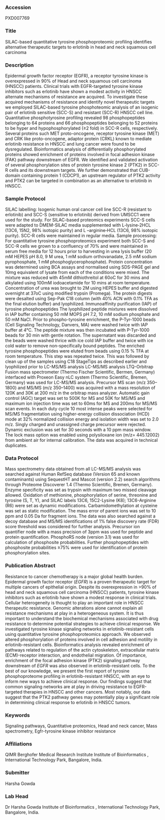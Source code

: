 ### Accession
PXD007769

### Title
SILAC-based quantitative tyrosine phosphoproteomic profiling identifies alternative therapeutic targets to erlotinib in head and neck squamous cell carcinoma

### Description
Epidermal growth factor receptor (EGFR), a receptor tyrosine kinase  is overexpressed in 90% of Head and neck squamous cell carcinoma (HNSCC) patients. Clinical trials with EGFR-targeted tyrosine kinase inhibitors such as erlotinib have shown a modest activity in HNSCC alternate mechanisms of resistance are acquired. To investigate these acquired mechanisms of resistance and identify novel therapeutic targets we employed SILAC-based tyrosine phosphoteomic analysis of an isogenic pair of erlotinib sensitive (SCC-S) and resistant (SCC-R) HNSCC cell line. Quantitative phosphotyrosine profiling revealed 98 phosphopeptides belonging to 64 proteins and 66 phosphopeptides belonging to 52 proteins to be hyper and hypophosphorylated (≥2 fold) in SCC-R cells, respectively. Several proteins such MET proto-oncogene, receptor tyrosine kinase (MET) and CRK like proto-oncogene, adaptor protein (CRKL) known to mediate erlotinib resistance in HNSCC and lung cancer were found to be dysregulated. Bioinformatics analysis of differentially phosphorylated proteins showed enrichment of proteins involved in focal adhesion kinase (FAK) pathway downstream of EGFR. We identified and validated activation of several phosphorylation sites of protein tyrosine kinase 2 (PTK2) in SCC-R cells and its downstream targets. We further demonstrated that CUB-domain containing protein 1 (CDCP1), an upstream regulator of PTK2 activity and PTK2 can be targeted in combination as an alternative to erlotinib in HNSCC.

### Sample Protocol
SILAC labelling: Isogenic human oral cancer cell line SCC-R (resistant to erlotinib) and SCC-S (sensitive to erlotinib) derived from UMSCC1 were used for the study. For SILAC-based proteomics experiments SCC-S cells were adapted to DMEM-SILAC media supplemented with L‐lysine‐2HCL (13C6, 15N2, 98% isotopic purity) and L –arginine‐HCL (13C6, 98% isotopic purity). SCC-R cells were maintained in regular media. Sample processing: For quantitative tyrosine phosphoproteomics experiment both SCC-S and SCC-R cells we grown to a confluency of 70% and were maintained in serum free media for 12 hours prior to harvesting in urea lysis buffer (20 mM HEPES pH 8.0, 9 M urea, 1 mM sodium orthovanadate, 2.5 mM sodium pyrophosphate, 1 mM phosphoglycerophosphate). Protein concentration was determined using BCA assays and normalised using SDS-PAGE gel and 10mg equivalent of lysate from each of the conditions were mixed. The mixture was reduced with 45mM dithiothreitol at 60oC for 30 mins and alkylated using 100mM iodoacetamide for 10 mins at room temperature. Concentration of urea was brought to 2M using HEPES buffer and digested overnight at 37oC using modified trypsin (Promega). The protein digests were desalted using Sep-Pak C18 column (with 40% ACN with 0.1% TFA as the final elution buffer) and lyophilized.  Immunoaffinity purification (IAP) of tyrosine phosphopeptides The lyophilized peptide mixtures were dissolved in IAP buffer containing 50 mM MOPS pH 7.2, 10 mM sodium phosphate and 50 mM NaCl. Prior to phospho-tyrosine enrichment, the P-Tyr-1000 beads (Cell Signaling Technology, Danvers, MA) were washed twice with IAP buffer at 4°C. The peptide mixture was then incubated with P-Tyr-1000 beads for 30 min with gentle rotation. The supernatant was discarded and the beads were washed thrice with ice cold IAP buffer and twice with ice cold water to remove non-specifically bound peptides. The enriched tyrosine phosphopeptides were eluted from beads using 0.15 % TFA at room temperature. This step was repeated twice. This was followed by clean up of the samples using C18 StageTips as described earlier and lyophilized prior to LC-MS/MS analysis  LC-MS/MS analysis  LTQ-Orbitrap Fusion mass spectrometer (Thermo Fischer Scientific, Bermen, Germany) interfaced with Proxeon Easy nLC system (Thermo Scientific, Bremen, Germany) was used for LC-MS/MS analysis. Precursor MS scan (m/z 350–1800) and MS/MS (m/z 350–1400) was acquired with a mass resolution of 120K and 30K at 200 m/z in the orbitrap mass analyzer. Automatic gain control (AGC) target was set to 500K for MS and 50K for MS/MS and maximum ion injection time was set to 60ms for MS and 200ms for MS/MS scan events. In each duty cycle 10 most intense peaks were selected for MS/MS fragmentation using higher-energy collision dissociation (HCD) mode at 32% normalized collision energy and isolation width was set to 2.0 m/z. Singly charged and unassigned charge precursor were rejected. Dynamic exclusion was set for 30 seconds with a 10 ppm mass window. The lock mass option was enabled using polysiloxane ion (m/z= 445.12002) from ambient air for internal calibration. The data was acquired in technical duplicates.

### Data Protocol
Mass spectrometry data obtained from all LC-MS/MS analysis was searched against Human RefSeq database (Version 65 and known contaminants) using SequestHT and Mascot (version 2.2) search algorithms through Proteome Discoverer 1.4 (Thermo Scientific, Bremen, Germany). Enzyme specificity was set as trypsin with maximum two missed cleavage allowed. Oxidation of methionine, phosphorylation of serine, threonine and tyrosine (S, T, Y), and SILAC labels 13C6, 15C2-Lysine (K8); 13C6-Arginine (R6) were set as dynamic modifications. Carbamidomethylation at cysteine was set as static modification. The mass error of parent ions was set to 10 ppm and 0.05 Da for fragment ions. The data was also searched against a decoy database and MS/MS identifications of 1% false discovery rate (FDR) score threshold was considered for further analysis. Precursor ion quantifier node with a mass precision of 3ppm was used for peptide and protein quantification. PhosphoRS node (version 3.1) was used for calculation of phosphosite probabilities. Further phosphopeptides with phosphosite probabilities ≥75% were used for identification of protein phosphorylation  sites.

### Publication Abstract
Resistance to cancer chemotherapy is a major global health burden. Epidermal growth factor receptor (<i>EGFR</i>) is a proven therapeutic target for multiple cancers of epithelial origin. Despite its overexpression in &gt;90% of head and neck squamous cell carcinoma (HNSCC) patients, tyrosine kinase inhibitors such as erlotinib have shown a modest response in clinical trials. Cellular heterogeneity is thought to play an important role in HNSCC therapeutic resistance. Genomic alterations alone cannot explain all resistance mechanisms at play in a heterogeneous system. It is thus important to understand the biochemical mechanisms associated with drug resistance to determine potential strategies to achieve clinical response. We investigated tyrosine kinase signaling networks in erlotinib-resistant cells using quantitative tyrosine phosphoproteomics approach. We observed altered phosphorylation of proteins involved in cell adhesion and motility in erlotinib-resistant cells. Bioinformatics analysis revealed enrichment of pathways related to regulation of the actin cytoskeleton, extracellular matrix (ECM)-receptor interaction, and endothelial migration. Of importance, enrichment of the focal adhesion kinase (PTK2) signaling pathway downstream of <i>EGFR</i> was also observed in erlotinib-resistant cells. To the best of our knowledge, we present the first report of tyrosine phosphoproteome profiling in erlotinib-resistant HNSCC, with an eye to inform new ways to achieve clinical response. Our findings suggest that common signaling networks are at play in driving resistance to EGFR-targeted therapies in HNSCC and other cancers. Most notably, our data suggest that the PTK2 pathway genes may potentially play a significant role in determining clinical response to erlotinib in HNSCC tumors.

### Keywords
Signaling pathways, Quantitative proteomics, Head and neck cancer, Mass spectrometry, Egfr-tyrosine kinase inhibitor resistance

### Affiliations
QIMR Berghofer Medical Research Institute
Institute of Bioinformatics , International Technology Park, Bangalore, India.

### Submitter
Harsha Gowda

### Lab Head
Dr Harsha Gowda
Institute of Bioinformatics , International Technology Park, Bangalore, India.


